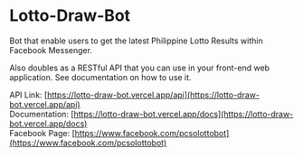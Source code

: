# Lotto-Draw-Bot
Bot that enable users to get the latest Philippine Lotto Results within Facebook Messenger. 

Also doubles as a RESTful API that you can use in your front-end web application. See documentation on how to use it.

API Link: [https://lotto-draw-bot.vercel.app/api](https://lotto-draw-bot.vercel.app/api) <br>
Documentation: [https://lotto-draw-bot.vercel.app/docs](https://lotto-draw-bot.vercel.app/docs) <br>
Facebook Page: [https://www.facebook.com/pcsolottobot](https://www.facebook.com/pcsolottobot)
